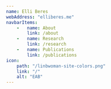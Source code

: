 ```yaml
---
name: Elli Beres
webAddress: "elliberes.me"
navbarItems:
    -   name: About
        link: /about
    -   name: Research
        link: /research
    -   name: Publications
        link: /publications
icon:
    path: "/linbwoman-site-colors.png"
    link: "/"
    alt: "EAB"
---
```

